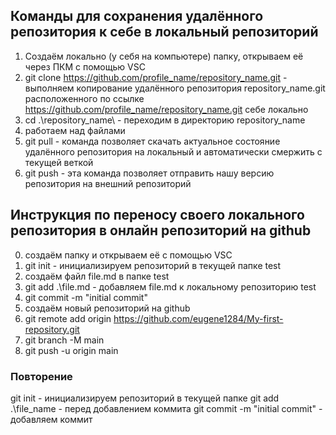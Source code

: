 
## Команды для сохранения удалённого репозитория к себе в локальный репозиторий
1. Создаём локально (у себя на компьютере) папку, открываем её через ПКМ с помощью VSC 
2. git clone https://github.com/profile_name/repository_name.git - выполняем копирование удалённого репозитория repository_name.git расположенного по ссылке https://github.com/profile_name/repository_name.git себе локально
3. cd .\repository_name\ - переходим в директорию repository_name
4. работаем над файлами
5. git pull - команда позволяет скачать актуальное состояние удалённого репозитория на локальный и автоматически смержить с текущей веткой
6. git push - эта команда позволяет отправить нашу версию репозитория на внешний репозиторий

## Инструкция по переносу своего локального репозитория в онлайн репозиторий на github
0. создаём папку и открываем её с помощью VSC
3. git init - инициализируем репозиторий в текущей папке test
4. создаём файл file.md в папке test
5. git add .\file.md - добавляем file.md к локальному репозиторию test
6. git commit -m "initial commit"
7. создаём новый репозиторий на github
8. git remote add origin https://github.com/eugene1284/My-first-repository.git
9. git branch -M main
10. git push -u origin main


### Повторение
git init - инициализируем репозиторий в текущей папке
git add .\file_name - перед добавлением коммита
git commit -m "initial commit" - добавляем коммит
